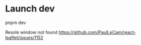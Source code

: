 # Launch dev

pnpm dev

Resole window not found
https://github.com/PaulLeCam/react-leaflet/issues/1152